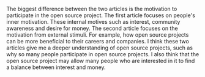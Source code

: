 The biggest difference between the two articles is the motivation to participate in the open source project. The first article
focuses on people's inner motivation. These internal motives such as interest, community awareness and desire for money. The 
second article focuses on the motivation from external stimuli. For example, how open source projects can be more beneficial 
to their careers and companies. I think these two articles give me a deeper understanding of open source projects, such as 
why so many people participate in open source projects. I also think that the open source project may allow many people who 
are interested in it to find a balance between interest and money.
